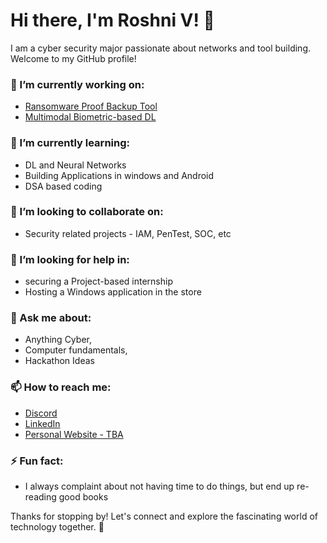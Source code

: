 # Hi there, I'm Roshni V! 👋

I am a cyber security major passionate about networks and tool building. Welcome to my GitHub profile!

### 🔭 I’m currently working on:
- [Ransomware Proof Backup Tool](link-to-your-project)
- [Multimodal Biometric-based DL](link-to-your-project)

### 🌱 I’m currently learning:
- DL and Neural Networks
- Building Applications in windows and Android
- DSA based coding

### 👯 I’m looking to collaborate on:
- Security related projects - IAM, PenTest, SOC, etc

### 🤔 I’m looking for help in:
- securing a Project-based internship
- Hosting a Windows application in the store

### 💬 Ask me about:
- Anything Cyber,
- Computer fundamentals,
- Hackathon Ideas

### 📫 How to reach me:
- [Discord](https://discord.com/channels/@me/828635645265444895)
- [LinkedIn](https://www.linkedin.com/in/roshni-venkatesan-bb8670213/)
- [Personal Website - TBA](https://yourwebsite.com)

### ⚡ Fun fact:
- I always complaint about not having time to do things, but end up re-reading good books

Thanks for stopping by! Let's connect and explore the fascinating world of technology together. 🚀
